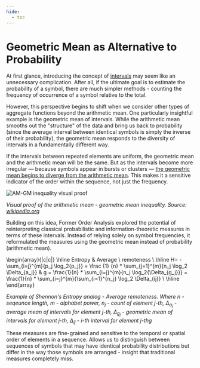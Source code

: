 ```yaml
---
hide:
  - toc
---
```

# Geometric Mean as Alternative to Probability

At first glance, introducing the concept of [intervals](interval_as_a_basic_information_unit.md) may seem like an unnecessary complication.
After all, if the ultimate goal is to estimate the probability of a symbol, there are much simpler methods - counting the frequency of occurrence of a symbol relative to the total.

However, this perspective begins to shift when we consider other types of aggregate functions beyond the arithmetic mean.
One particularly insightful example is the geometric mean of intervals.
While the arithmetic mean smooths out the "structure" of the data and bring us back to probability
(since the average interval between identical symbols is simply the inverse of their probability),
the geometric mean responds to the diversity of intervals in a fundamentally different way.

If the intervals between repeated elements are uniform, the geometric mean and the arithmetic mean will be the same.
But as the intervals become more irregular — because symbols appear in bursts or clusters — [the geometric mean begins
to diverge from the arithmetic mean](https://en.wikipedia.org/wiki/AM%E2%80%93GM_inequality).
This makes it a sensitive indicator of the order within the sequence, not just the frequency.

![AM-GM inequality visual proof](https://upload.wikimedia.org/wikipedia/commons/d/d9/AM_GM_inequality_visual_proof.svg)

*Visual proof of the arithmetic mean - geometric mean inequality. Source: [wikipedia.org](https://en.wikipedia.org/wiki/File:AM_GM_inequality_visual_proof.svg)*

Building on this idea, Former Order Analysis explored the potential of reinterpreting classical probabilistic and information-theoretic measures in terms of these intervals.
Instead of relying solely on symbol frequencies, it reformulated the measures using the geometric mean instead of probability (arithmetic mean).

\begin{array}{|c|c|}
\hline
Entropy & Average \ remoteness \\
\hline
H= - \sum_{i=j}^{m}{p_j \log_2{p_j}} = \frac {1} {n} * \sum_{j=1}^{m}{n_j \log_2 \Delta_{a_j}} & g = \frac{1}{n} * \sum_{i=j}^{m}{n_j \log_2{\Delta_{g_j}}} = \frac{1}{n} * \sum_{i=j}^{m}{\sum_{i=1}^{n_j} \log_2 \Delta_{ij}} \\
\hline
\end{array}

*Example of Shennon's Entropy analog - Average remoteness. Where $n$ - seqeunce length, $m$ - alphabet power, $n_j$ - count of element $j$-th, $\Delta_{a_j}$ - average mean of intervals for element $j$-th, $\Delta_{g_j}$ - geometric mean of intervals for element $j$-th, $\Delta_{ij}$ - $i$-th interval for element $j$-thg*

These measures are fine-grained and sensitive to the temporal or spatial order of elements in a sequence.
Allows us to distinguish between sequences of symbols that may have identical probability distributions
but differ in the way those symbols are arranged - insight that traditional measures completely miss.
